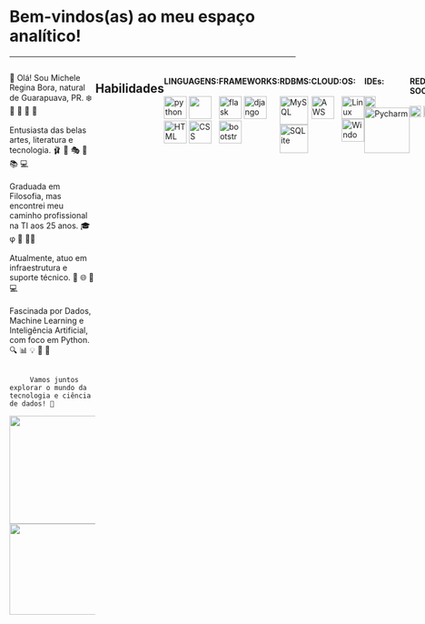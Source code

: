 
# Bem-vindos(as) ao meu espaço analítico!
------

<div style="display: flex; justify-content: space-between;">
  <div style="width: 30%;">
    <p>👋 Olá! Sou Michele Regina Bora, natural de Guarapuava, PR. ❄️ 🌰 🌲 🌾 🧉 </br>   </br>
      Entusiasta das belas artes, literatura e tecnologia. 🩰 🎵 🎭  🎨 📚 💻 </br>  </br>
      Graduada em Filosofia, mas encontrei meu caminho profissional na TI aos 25 anos. 🎓 φ 🧠 👩‍💻 </br>  </br>
      Atualmente, atuo em infraestrutura e suporte técnico. 📶 🌐 🔧 💻 </br>  </br>
      Fascinada por Dados, Machine Learning e Inteligência Artificial, com foco em Python.  🔍 📊 💡 🤖 🐍  </br>  </br>

         Vamos juntos explorar o mundo da tecnologia e ciência de dados! 🚀
         
<img height="190em" src="https://media.giphy.com/media/v1.Y2lkPTc5MGI3NjExZ21meXFpcDJ1dmNtdWxyZ2YzNDQ5MzE5ejRidTliamt5OWM2ZTdkayZlcD12MV9pbnRlcm5hbF9naWZfYnlfaWQmY3Q9Zw/GBaov9wxQCVFGS5v5e/giphy-downsized.gif"/> 
<img height="160em" src="https://github-readme-stats-git-masterrstaa-rickstaa.vercel.app/api/top-langs/?username=MICHELEREGINA2022&layout=compact&bg_color=000&border_color=30A3DC&title_color=E94D5F&text_color=FFF"/>

</div>

</br>

## Habilidades

<div style="display: inline_block">
    <h4>LINGUAGENS:</h4>
    <img alt="python" height="40" width="auto" src="https://cdn.jsdelivr.net/gh/devicons/devicon/icons/python/python-original.svg">
   <img  height="40" width="auto" src="https://cdn.jsdelivr.net/gh/devicons/devicon/icons/c/c-line.svg">
    <img alt="HTML" height="40" width="auto" src="https://cdn.jsdelivr.net/gh/devicons/devicon/icons/html5/html5-original.svg">
    <img alt="CSS" height="40" width="auto" src="https://cdn.jsdelivr.net/gh/devicons/devicon/icons/css3/css3-original.svg">
</div>

</br>

<div style="display: inline_block">
    <h4>FRAMEWORKS:</h4>
    <img alt="flask" height="40" width="auto" src="https://cdn.jsdelivr.net/gh/devicons/devicon/icons/flask/flask-original-wordmark.svg">       
    <img alt="django" height="40" width="auto" src="https://cdn.jsdelivr.net/gh/devicons/devicon/icons/django/django-plain-wordmark.svg">
    <img alt="bootstrap" height="40" width="auto" src="https://cdn.jsdelivr.net/gh/devicons/devicon/icons/bootstrap/bootstrap-original.svg">
</div>


<div style="display: inline_block">
    <h4>RDBMS:</h4>
    <img alt="MySQL" height="50" width="auto" src="https://cdn.jsdelivr.net/gh/devicons/devicon/icons/mysql/mysql-original-wordmark.svg">
    <img alt="SQLite" height="50" width="auto" src="https://cdn.jsdelivr.net/gh/devicons/devicon/icons/sqlite/sqlite-original-wordmark.svg">
</div>

<div style="display: inline_block">
    <h4>CLOUD:</h4>
    <img alt="AWS" height="40" width="auto" src="https://cdn.jsdelivr.net/gh/devicons/devicon/icons/amazonwebservices/amazonwebservices-original.svg">
</div>

<div style="display: inline_block">
    <h4>OS:</h4>
    <img align="center" alt="Linux" height="40" width="auto" src="https://cdn.jsdelivr.net/gh/devicons/devicon/icons/linux/linux-original.svg">
    <img align="center" alt="Windows" height="40" width="auto" src="https://cdn.jsdelivr.net/gh/devicons/devicon/icons/windows8/windows8-original.svg">
</div>

</br>
<div style="display: inline_block">
    <h4>IDEs:</h4>
    <img align="center" alt="VSCode" height="20" width="auto" src="https://img.shields.io/badge/VSCode-0078D4?style=for-the-badge&logo=visual%20studio%20code&logoColor=white">
   <img align="center" alt="Pycharm" height="80" width="auto" src="https://cdn.jsdelivr.net/gh/devicons/devicon/icons/pycharm/pycharm-plain-wordmark.svg" />
          
</div>

<div style="display: inline_block">
    <h4>REDES SOCIAS:</h4>
    <a href="https://web.dio.me/users/miregina/" style="text-decoration: none"><img align="center" alt="DIO" height="20" width="auto" src="https://img.shields.io/badge/-DIO-000?style=for-the-badge"></a>
    <a href="https://www.linkedin.com/in/michele-regina-bora/" style="text-decoration: none">
    <img align="center" alt="LinkedIn" height="20" width="auto" src="https://img.shields.io/badge/-LinkedIn-%230077B5?style=for-the-badge&logo=linkedin&logoColor=white"></a>
</div>

</br>

